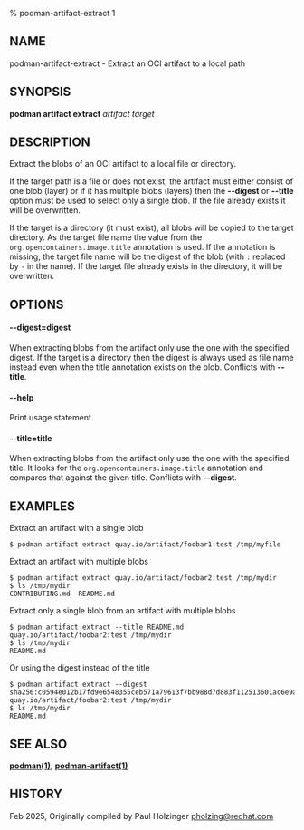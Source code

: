 % podman-artifact-extract 1

## NAME
podman\-artifact\-extract - Extract an OCI artifact to a local path

## SYNOPSIS
**podman artifact extract** *artifact* *target*

## DESCRIPTION

Extract the blobs of an OCI artifact to a local file or directory.

If the target path is a file or does not exist, the artifact must either consist
of one blob (layer) or if it has multiple blobs (layers) then the **--digest** or
**--title** option must be used to select only a single blob. If the file already
exists it will be overwritten.

If the target is a directory (it must exist), all blobs will be copied to the
target directory. As the target file name the value from the `org.opencontainers.image.title`
annotation is used. If the annotation is missing, the target file name will be the
digest of the blob (with `:` replaced by `-` in the name).
If the target file already exists in the directory, it will be overwritten.

## OPTIONS

#### **--digest**=**digest**

When extracting blobs from the artifact only use the one with the specified digest.
If the target is a directory then the digest is always used as file name instead even
when the title annotation exists on the blob.
Conflicts with **--title**.

#### **--help**

Print usage statement.

#### **--title**=**title**

When extracting blobs from the artifact only use the one with the specified title.
It looks for the `org.opencontainers.image.title` annotation and compares that
against the given title.
Conflicts with **--digest**.

## EXAMPLES

Extract an artifact with a single blob

```
$ podman artifact extract quay.io/artifact/foobar1:test /tmp/myfile
```

Extract an artifact with multiple blobs

```
$ podman artifact extract quay.io/artifact/foobar2:test /tmp/mydir
$ ls /tmp/mydir
CONTRIBUTING.md  README.md
```

Extract only a single blob from an artifact with multiple blobs

```
$ podman artifact extract --title README.md quay.io/artifact/foobar2:test /tmp/mydir
$ ls /tmp/mydir
README.md
```
Or using the digest instead of the title
```
$ podman artifact extract --digest sha256:c0594e012b17fd9e6548355ceb571a79613f7bb988d7d883f112513601ac6e9a quay.io/artifact/foobar2:test /tmp/mydir
$ ls /tmp/mydir
README.md
```

## SEE ALSO
**[podman(1)](podman.1.md)**, **[podman-artifact(1)](podman-artifact.1.md)**

## HISTORY
Feb 2025, Originally compiled by Paul Holzinger <pholzing@redhat.com>
